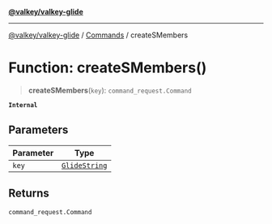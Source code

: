 [**@valkey/valkey-glide**](../../README.md)

***

[@valkey/valkey-glide](../../modules.md) / [Commands](../README.md) / createSMembers

# Function: createSMembers()

> **createSMembers**(`key`): `command_request.Command`

**`Internal`**

## Parameters

| Parameter | Type |
| ------ | ------ |
| `key` | [`GlideString`](../../BaseClient/type-aliases/GlideString.md) |

## Returns

`command_request.Command`

